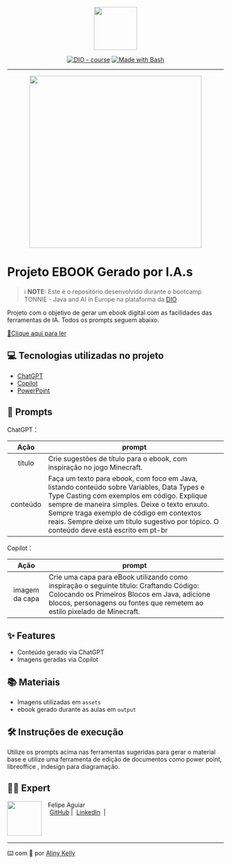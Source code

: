 <p align="center">
    <img width="100" src=".github/assets/banner.png">
</p>


<p align="center">
<a href="https://dio.me/"><img src="https://img.shields.io/badge/DIO-Course-28DA77?logo=youtube" alt="DIO - course"></a>
<a href="https://www.gnu.org/software/bash/" title="Go to Bash homepage"><img src="https://img.shields.io/badge/Prompt-Project-blue?logo=gnu-bash&amp;logoColor=white" alt="Made with Bash"></a></p>

-------


<p align="center">
<img 
    src="./assets/cover.png"
    width="400"  
/>
</p>

# Projeto EBOOK Gerado por I.A.s


 > ℹ️ **NOTE:** Este é o repositório desenvolvido durante o bootcamp TONNIE - Java and AI in Europe na plataforma da [DIO](https://dio.me)

Projeto com o objetivo de gerar um ebook digital com as facilidades das ferramentas de IA. Todos os prompts
seguem abaixo.

<a href="https://github.com/AlinyKelly/create-ebook-AI/blob/main/output/ebook_projetoDIO.pdf" title="View PDF now"> 📕Clique aqui para ler</a>

## 💻 Tecnologias utilizadas no projeto

- [ChatGPT](https://chat.openai.com/) 
- [Copilot](https://copilot.microsoft.com/)
- [PowerPoint](https://www.microsoft.com/en/microsoft-365/powerpoint)

## 🧠 Prompts


ChatGPT：

|   Ação   | prompt                                                                                                                                                                                                                                                                         |
| :------: | ------------------------------------------------------------------------------------------------------------------------------------------------------------------------------------------------------------------------------------------------------------------------------ |
|  título  | Crie sugestões de título para o ebook, com inspiração no jogo Minecraft. |
| conteúdo | Faça um texto para ebook, com foco em Java, listando conteúdo sobre Variables, Data Types e Type Casting com exemplos em código. Explique sempre de maneira simples. Deixe o texto enxuto. Sempre traga exemplo de código em contextos reais. Sempre deixe um título sugestivo por tópico. O conteúdo deve está escrito em pt-br |

Copilot：

|  Ação  | prompt                                                                                 |
| :----: | -------------------------------------------------------------------------------------- |
| imagem da capa | Crie uma capa para eBook utilizando como inspiração o seguinte título: Craftando Código: Colocando os Primeiros Blocos em Java, adicione blocos, personagens ou fontes que remetem ao estilo pixelado de Minecraft. |

## ✨ Features

- Conteúdo gerado via ChatGPT
- Imagens geradas via Copilot

## 📚 Materiais

- Imagens utilizadas em `assets`
- ebook gerado durante as aulas em `output`

## 🛠️ Instruções de execução

Utilize os prompts acima nas ferramentas sugeridas para gerar o material base e utilize uma ferramenta de edição de documentos como power point, libreoffice , indesign para diagramação.

## 👨‍💻 Expert

<p>
    <img 
      align=left 
      margin=10 
      width=80 
      src="https://avatars.githubusercontent.com/u/58093742?v=4"
    />
    <p>&nbsp&nbsp&nbspFelipe Aguiar<br>
    &nbsp&nbsp&nbsp
    <a href="https://github.com/alinykelly">
    GitHub</a>&nbsp;|&nbsp;
    <a href="www.linkedin.com/in/
alinykelly">LinkedIn</a>
&nbsp;|&nbsp;
</p>
</p>
<br/><br/>
<p>

---

⌨️ com 💜 por [Aliny Kelly](https://github.com/alinykelly)
